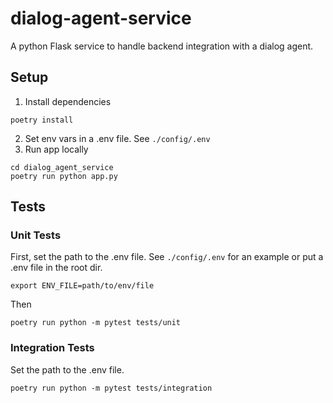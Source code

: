 # dialog-agent-service
A python Flask service to handle backend integration with a dialog agent.

## Setup
1. Install dependencies
```commandline
poetry install
```
2. Set env vars in a .env file. See `./config/.env`
3. Run app locally
```commandline
cd dialog_agent_service
poetry run python app.py
```

## Tests
### Unit Tests
First, set the path to the .env file. See `./config/.env` for an example or put a .env file in the root dir.
```commandline
export ENV_FILE=path/to/env/file
```
Then
```commandline
poetry run python -m pytest tests/unit
```
### Integration Tests
Set the path to the .env file.
```commandline
poetry run python -m pytest tests/integration
```
